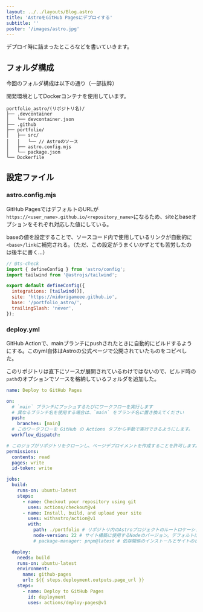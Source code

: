 ```yaml
---
layout: ../../layouts/Blog.astro
title: 'AstroをGitHub Pagesにデプロイする'
subtitle: ''
poster: '/images/astro.jpg'
---
```


デプロイ時に詰まったところなどを書いていきます。

## フォルダ構成

今回のフォルダ構成は以下の通り（一部抜粋）

開発環境としてDockerコンテナを使用しています。

```
portfolio_astro/(リポジトリ名)/
├── .devcontainer
│   └── devcontainer.json
├── .github
├── portfolio/
│   ├── src/
│   │   └── // Astroのソース
│   ├── astro.config.mjs
│   └── package.json
└── Dockerfile
```

## 設定ファイル

### astro.config.mjs

GitHub PagesではデフォルトのURLが`https://<user_name>.github.io/<repository_name>`になるため、siteとbaseオプションをそれぞれ対応した値にしている。

baseの値を設定することで、ソースコード内で使用しているリンクが自動的に`<base>/link`に補完される。（ただ、この設定がうまくいかずとても苦労したのは後半に書く…）

```JavaScript
// @ts-check
import { defineConfig } from 'astro/config';
import tailwind from '@astrojs/tailwind';

export default defineConfig({
  integrations: [tailwind()],
  site: 'https://midorigameee.github.io',
  base: '/portfolio_astro/',
  trailingSlash: 'never',
});

```

### deploy.yml

GitHub Actionで、mainブランチにpushされたときに自動的にビルドするようにする。このyml自体はAstroの公式ページで公開されていたものをコピペした。

このリポジトリは直下にソースが展開されているわけではないので、ビルド時の`path`のオプションでソースを格納しているフォルダを追加した。

```yml
name: Deploy to GitHub Pages

on:
  # `main` ブランチにプッシュするたびにワークフローを実行します
  # 異なるブランチ名を使用する場合は、`main` をブランチ名に置き換えてください
  push:
    branches: [main]
  # このワークフローを GitHub の Actions タブから手動で実行できるようにします。
  workflow_dispatch:

# このジョブがリポジトリをクローンし、ページデプロイメントを作成することを許可します。
permissions:
  contents: read
  pages: write
  id-token: write

jobs:
  build:
    runs-on: ubuntu-latest
    steps:
      - name: Checkout your repository using git
        uses: actions/checkout@v4
      - name: Install, build, and upload your site
        uses: withastro/action@v1
        with:
          path: ./portfolio # リポジトリ内のAstroプロジェクトのルートロケーション。(オプション)
          node-version: 22 # サイト構築に使用するNodeのバージョン。デフォルトは18です。（オプション）
          # package-manager: pnpm@latest # 依存関係のインストールとサイトのビルドに使用する Node パッケージマネージャ。ロックファイルに基づいて自動的に検出されます。(オプション)

  deploy:
    needs: build
    runs-on: ubuntu-latest
    environment:
      name: github-pages
      url: ${{ steps.deployment.outputs.page_url }}
    steps:
      - name: Deploy to GitHub Pages
        id: deployment
        uses: actions/deploy-pages@v1
```

